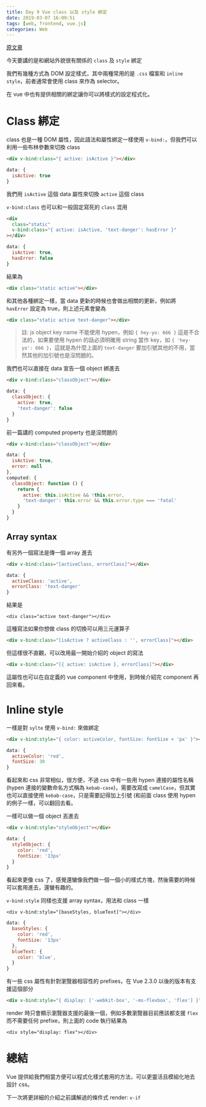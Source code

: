 ```yaml
---
title: Day 9 Vue class 以及 style 綁定
date: 2019-03-07 16:09:51
tags: [web, frontend, vue.js]
categories: Web
---
```


[原文章](https://ithelp.ithome.com.tw/articles/10211132)

今天要講的是和網站外貌很有關係的 `class` 及 `style` 綁定

我們有幾種方式為 DOM 設定樣式，其中兩種常用的是 `.css` 檔案和 `inline style`，前者通常會使用 class 來作為 selector。

在 vue 中也有提供相關的綁定讓你可以將樣式的設定程式化。

# Class 綁定
class 也是一種 DOM 屬性，因此語法和屬性綁定一樣使用 `v-bind:`，但我們可以利用一些布林參數來切換 class

```html
<div v-bind:class="{ active: isActive }"></div>
```
```javascript
data: {
  isActive: true
}
```

我們用 `isActive` 這個 data 屬性來切換 `active` 這個 class

`v-bind:class` 也可以和一般固定寫死的 `class` 混用

```html
<div
  class="static"
  v-bind:class="{ active: isActive, 'text-danger': hasError }"
></div>
```
```javascript
data: {
  isActive: true,
  hasError: false
}
```

結果為

```html
<div class="static active"></div>
```

和其他各種綁定一樣，當 data 更新的時候也會做出相關的更新，例如將 `hasError` 設定為 true，則上述元素會變為

```html
<div class="static active text-danger"></div>
```

> 註: js object key name 不能使用 hypen，例如 `{ hey-yo: 666 }` 這是不合法的，如果要使用 hypen 的話必須明確用 string 當作 key，如 `{ 'hey-yo': 666 }`，這就是為什麼上面的 `text-danger` 要加引號其他的不用，當然其他的加引號也是沒問題的。

我們也可以直接在 data 宣告一個 object 綁進去
```html
<div v-bind:class="classObject"></div>
```
```javascript
data: {
  classObject: {
    active: true,
    'text-danger': false
  }
}
```

前一篇講的 computed property 也是沒問題的

```html
<div v-bind:class="classObject"></div>
```
```javascript
data: {
  isActive: true,
  error: null
},
computed: {
  classObject: function () {
    return {
      active: this.isActive && !this.error,
      'text-danger': this.error && this.error.type === 'fatal'
    }
  }
}
```

## Array syntax

有另外一個寫法是傳一個 array 進去

```html
<div v-bind:class="[activeClass, errorClass]"></div>
```
```javascript
data: {
  activeClass: 'active',
  errorClass: 'text-danger'
}
```

結果是

```
<div class="active text-danger"></div>
```

這種寫法如果你想做 class 的切換可以用三元運算子

```html
<div v-bind:class="[isActive ? activeClass : '', errorClass]"></div>
```

但這樣很不直觀，可以改用最一開始介紹的 object 的寫法

```html
<div v-bind:class="[{ active: isActive }, errorClass]"></div>
```

這屬性也可以在自定義的 vue component 中使用，到時候介紹完 component 再回來看。

# Inline style
一樣是對 `sylte` 使用 `v-bind:` 來做綁定

```html
<div v-bind:style="{ color: activeColor, fontSize: fontSize + 'px' }"></div>
```
```javascript
data: {
  activeColor: 'red',
  fontSize: 30
}
```

看起來和 css 非常相似，很方便，不過 css 中有一些用 hypen 連接的屬性名稱 (hypen 連接的變數命名方式稱為 `kebab-case`)，需要改寫成 `camelCase`，但其實也可以直接使用 `kebab-case`，只是需要記得加上引號 (和前面 class 使用 hypen 的例子一樣，可以翻回去看。

一樣可以做一個 object 丟進去
```html
<div v-bind:style="styleObject"></div>
```
```javascript
data: {
  styleObject: {
    color: 'red',
    fontSize: '13px'
  }
}
```

看起來更像 css 了，感覺還蠻像我們做一個一個小的樣式方塊，然後需要的時候可以套用進去，還蠻有趣的。

`v-bind:style` 同樣也支援 array syntax，用法和 class 一樣
```
<div v-bind:style="[baseStyles, blueText]"></div>
```
```javascript
data: {
  baseStyles: {
    color: 'red',
    fontSize: '13px'
  },
  blueText: {
    color: 'blue',
  }
}
```

有一些 css 屬性有針對瀏覽器相容性的 prefixes，在 Vue 2.3.0 以後的版本有支援這個部分

```html
<div v-bind:style="{ display: ['-webkit-box', '-ms-flexbox', 'flex'] }"></div>
```

render 時只會顯示瀏覽器支援的最後一個，例如多數瀏覽器目前應該都支援 `flex` 而不需要任何 prefixe，則上面的 code 執行結果為

```
<div style="display: flex"></div>
```


# 總結
Vue 提供給我們相當方便可以程式化樣式套用的方法，可以更靈活且模組化地去設計 css。

下一次將更詳細的介紹之前講解過的條件式 render: `v-if`
